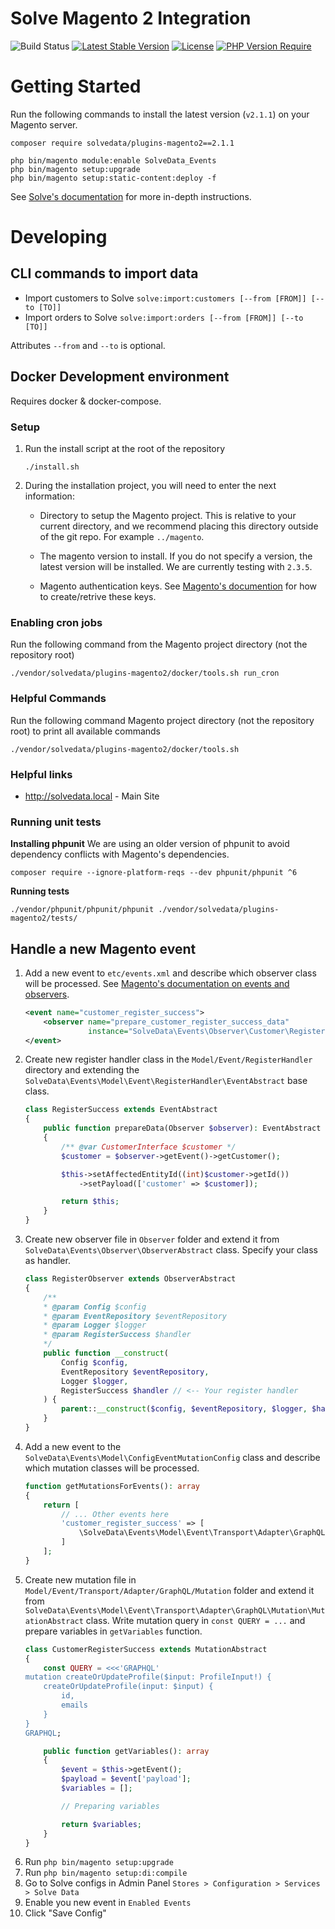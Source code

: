 # Solve Magento 2 Integration

![Build Status](https://github.com/solvedata/plugins-magento2/workflows/ci/badge.svg)
[![Latest Stable Version](https://poser.pugx.org/solvedata/plugins-magento2/v)](https://packagist.org/packages/solvedata/plugins-magento2)
[![License](https://poser.pugx.org/solvedata/plugins-magento2/license)](https://github.com/solvedata/plugins-magento2/blob/main/LICENSE)
[![PHP Version Require](https://poser.pugx.org/solvedata/plugins-magento2/require/php)](https://packagist.org/packages/solvedata/plugins-magento2)

# Getting Started

Run the following commands to install the latest version (`v2.1.1`) on your Magento server.

```shell
composer require solvedata/plugins-magento2==2.1.1

php bin/magento module:enable SolveData_Events
php bin/magento setup:upgrade
php bin/magento setup:static-content:deploy -f
```

See [Solve's documentation](https://docs.solvedata.app/latest/integrations/magento) for more in-depth instructions.

# Developing

## CLI commands to import data
* Import customers to Solve
  `solve:import:customers [--from [FROM]] [--to [TO]]`
* Import orders to Solve
  `solve:import:orders [--from [FROM]] [--to [TO]]`

Attributes `--from` and `--to` is optional.

## Docker Development environment

Requires docker & docker-compose.

### Setup

1. Run the install script at the root of the repository
    
    `./install.sh`
2. During the installation project, you will need to enter the next information:
    * Directory to setup the Magento project. This is relative to your current directory, and we recommend placing this directory outside of the git repo. For example `../magento`.

    * The magento version to install. If you do not specify a version, the latest version will be installed. We are currently testing with `2.3.5`.

    * Magento authentication keys. See [Magento's documention](https://devdocs.magento.com/guides/v2.4/install-gde/prereq/connect-auth.html) for how to create/retrive these keys.

### Enabling cron jobs

Run the following command from the Magento project directory (not the repository root)

`./vendor/solvedata/plugins-magento2/docker/tools.sh run_cron`

### Helpful Commands

Run the following command Magento project directory (not the repository root) to print all available commands

`./vendor/solvedata/plugins-magento2/docker/tools.sh`

### Helpful links

- http://solvedata.local - Main Site

### Running unit tests

**Installing phpunit**
We are using an older version of phpunit to avoid dependency conflicts with Magento's dependencies.
```
composer require --ignore-platform-reqs --dev phpunit/phpunit ^6
```

**Running tests**
```
./vendor/phpunit/phpunit/phpunit ./vendor/solvedata/plugins-magento2/tests/
```

## Handle a new Magento event
1. Add a new event to `etc/events.xml` and describe which observer class will be processed.
See [Magento's documentation on events and observers](https://devdocs.magento.com/guides/v2.4/extension-dev-guide/events-and-observers.html).
    ```xml
    <event name="customer_register_success">
        <observer name="prepare_customer_register_success_data"
                  instance="SolveData\Events\Observer\Customer\RegisterObserver" />
    </event>
    ```
1. Create new register handler class in the `Model/Event/RegisterHandler` directory and extending the `SolveData\Events\Model\Event\RegisterHandler\EventAbstract` base class.
    ```php
    class RegisterSuccess extends EventAbstract
    {
        public function prepareData(Observer $observer): EventAbstract
        {
            /** @var CustomerInterface $customer */
            $customer = $observer->getEvent()->getCustomer();
    
            $this->setAffectedEntityId((int)$customer->getId())
                ->setPayload(['customer' => $customer]);
    
            return $this;
        }
    }
    ```
1. Create new observer file in `Observer` folder and extend it from `SolveData\Events\Observer\ObserverAbstract` class. Specify your class as handler.
    ```php
    class RegisterObserver extends ObserverAbstract
    {
        /**
        * @param Config $config
        * @param EventRepository $eventRepository
        * @param Logger $logger
        * @param RegisterSuccess $handler
        */
        public function __construct(
            Config $config,
            EventRepository $eventRepository,
            Logger $logger,
            RegisterSuccess $handler // <-- Your register handler
        ) {
            parent::__construct($config, $eventRepository, $logger, $handler);
        }
    }
    ```
1. Add a new event to the `SolveData\Events\Model\ConfigEventMutationConfig` class and describe which mutation classes will be processed.
    ```php
    function getMutationsForEvents(): array
    {
        return [
            // ... Other events here
            'customer_register_success' => [
                \SolveData\Events\Model\Event\Transport\Adapter\GraphQL\Mutation\CustomerRegisterSuccess::class
            ]
        ];
    }
    ```
1. Create new mutation file in `Model/Event/Transport/Adapter/GraphQL/Mutation` folder and extend it from `SolveData\Events\Model\Event\Transport\Adapter\GraphQL\Mutation\MutationAbstract` class.
   Write mutation query in `const QUERY = ...` and prepare variables in `getVariables` function.
    ```php
    class CustomerRegisterSuccess extends MutationAbstract
    {
        const QUERY = <<<'GRAPHQL'
    mutation createOrUpdateProfile($input: ProfileInput!) {
        createOrUpdateProfile(input: $input) {
            id,
            emails
        }
    }
    GRAPHQL;
    
        public function getVariables(): array
        {
            $event = $this->getEvent();
            $payload = $event['payload'];
            $variables = [];

            // Preparing variables
    
            return $variables;
        }
    }
    ```
1. Run `php bin/magento setup:upgrade`
1. Run `php bin/magento setup:di:compile`
1. Go to Solve configs in Admin Panel `Stores > Configuration > Services > Solve Data`
1. Enable you new event in `Enabled Events`
1. Click "Save Config"
